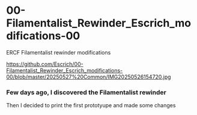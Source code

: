 # 00-Filamentalist_Rewinder_Escrich_modifications-00
ERCF Filamentalist rewinder modifications


https://github.com/Escrich/00-Filamentalist_Rewinder_Escrich_modifications-00/blob/master/20250527%20Common/IMG20250526154720.jpg


### Few days ago, I discovered the Filamentalist  rewinder

Then I decided to print the first prototyupe and made some changes
